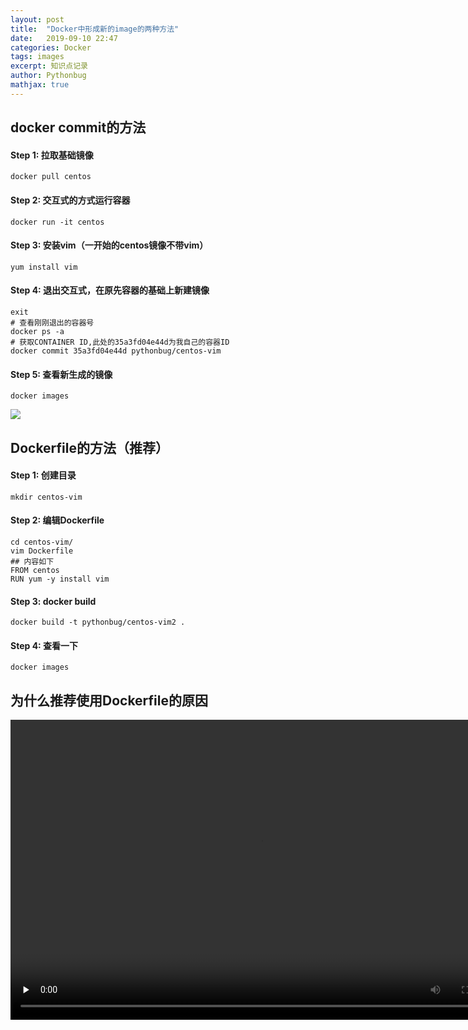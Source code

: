 ```yaml
---
layout: post
title:  "Docker中形成新的image的两种方法"
date:   2019-09-10 22:47
categories: Docker
tags: images
excerpt: 知识点记录
author: Pythonbug
mathjax: true
---
```


## docker commit的方法
#### Step 1: 拉取基础镜像
```
docker pull centos
```

#### Step 2: 交互式的方式运行容器
```
docker run -it centos
```

#### Step 3: 安装vim（一开始的centos镜像不带vim）
```
yum install vim
```

#### Step 4: 退出交互式，在原先容器的基础上新建镜像
```
exit
# 查看刚刚退出的容器号
docker ps -a
# 获取CONTAINER ID,此处的35a3fd04e44d为我自己的容器ID
docker commit 35a3fd04e44d pythonbug/centos-vim
```

#### Step 5: 查看新生成的镜像
```
docker images
```
![](https://github.com/pythonbug/myPictures/blob/master/QQ%E6%88%AA%E5%9B%BE20190910231227.png?raw=true)

## Dockerfile的方法（推荐）
#### Step 1: 创建目录
```
mkdir centos-vim
```

#### Step 2: 编辑Dockerfile
```
cd centos-vim/
vim Dockerfile
## 内容如下
FROM centos
RUN yum -y install vim
```

#### Step 3: docker build
```
docker build -t pythonbug/centos-vim2 .
```

#### Step 4: 查看一下
```
docker images
```

## 为什么推荐使用Dockerfile的原因
<video id="video" controls="" preload="none" source id="mp4" src="https://my-blog-video.oss-cn-shanghai.aliyuncs.com/Docker/%E4%BD%BF%E7%94%A8Dockerfile%E8%80%8C%E4%B8%8D%E4%BD%BF%E7%94%A8docker%20commit%E5%8E%9F%E5%9B%A0.mp4" width="800" height="480" type="video/mp4">
</video>